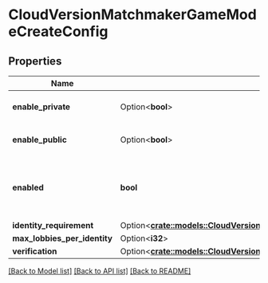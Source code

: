 # CloudVersionMatchmakerGameModeCreateConfig

## Properties

Name | Type | Description | Notes
------------ | ------------- | ------------- | -------------
**enable_private** | Option<**bool**> | Defaults to true when unset. | [optional]
**enable_public** | Option<**bool**> | Defaults to false when unset. | [optional]
**enabled** | **bool** | Sets whether or not the /create endpoint is enabled. | 
**identity_requirement** | Option<[**crate::models::CloudVersionMatchmakerGameModeIdentityRequirement**](CloudVersionMatchmakerGameModeIdentityRequirement.md)> |  | [optional]
**max_lobbies_per_identity** | Option<**i32**> | **Deprecated** | [optional]
**verification** | Option<[**crate::models::CloudVersionMatchmakerGameModeVerificationConfig**](CloudVersionMatchmakerGameModeVerificationConfig.md)> |  | [optional]

[[Back to Model list]](../README.md#documentation-for-models) [[Back to API list]](../README.md#documentation-for-api-endpoints) [[Back to README]](../README.md)


